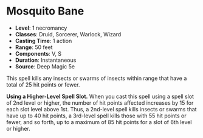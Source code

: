# Mosquito Bane

- **Level**: 1 necromancy
- **Classes**: Druid, Sorcerer, Warlock, Wizard
- **Casting Time**: 1 action
- **Range**: 50 feet
- **Components**: V, S
- **Duration**: Instantaneous
- **Source**: Deep Magic 5e

This spell kills any insects or swarms of insects within range that have a total of 25 hit points or fewer.

**Using a Higher-Level Spell Slot.** When you cast this spell using a spell slot of 2nd level or higher, the number of hit points affected increases by 15 for each slot level above 1st. Thus, a 2nd-level spell kills insects or swarms that have up to 40 hit points, a 3rd-level spell kills those with 55 hit points or fewer, and so forth, up to a maximum of 85 hit points for a slot of 6th level or higher.
